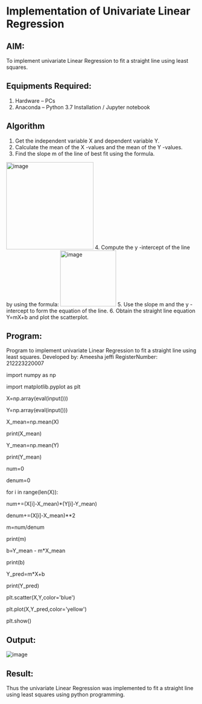 # Implementation of Univariate Linear Regression
## AIM:
To implement univariate Linear Regression to fit a straight line using least squares.

## Equipments Required:
1. Hardware – PCs
2. Anaconda – Python 3.7 Installation / Jupyter notebook

## Algorithm
1. Get the independent variable X and dependent variable Y.
2. Calculate the mean of the X -values and the mean of the Y -values.
3. Find the slope m of the line of best fit using the formula. 
<img width="231" alt="image" src="https://user-images.githubusercontent.com/93026020/192078527-b3b5ee3e-992f-46c4-865b-3b7ce4ac54ad.png">
4. Compute the y -intercept of the line by using the formula:
<img width="148" alt="image" src="https://user-images.githubusercontent.com/93026020/192078545-79d70b90-7e9d-4b85-9f8b-9d7548a4c5a4.png">
5. Use the slope m and the y -intercept to form the equation of the line.
6. Obtain the straight line equation Y=mX+b and plot the scatterplot.

## Program:
Program to implement univariate Linear Regression to fit a straight line using least squares.
Developed by: Ameesha jeffi
RegisterNumber:  212223220007

import numpy as np

import matplotlib.pyplot as plt

X=np.array(eval(input()))

Y=np.array(eval(input()))

X_mean=np.mean(X)

print(X_mean)

Y_mean=np.mean(Y)

print(Y_mean)

num=0

denum=0

for i in range(len(X)):
  
  num+=(X[i]-X_mean)*(Y[i]-Y_mean)
  
  denum+=(X[i]-X_mean)**2

m=num/denum

print(m)

b=Y_mean - m*X_mean

print(b)

Y_pred=m*X+b

print(Y_pred)

plt.scatter(X,Y,color='blue')

plt.plot(X,Y_pred,color='yellow') 

plt.show() 


## Output:
![image](https://github.com/ameeshajeffi/Find-the-best-fit-line-using-Least-Squares-Method/assets/150773598/a98482e4-706c-490a-993b-8a4b46f9112c)



## Result:
Thus the univariate Linear Regression was implemented to fit a straight line using least squares using python programming.
